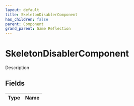 ```yaml
---
layout: default
title: SkeletonDisablerComponent
has_children: false
parent: Component
grand_parent: Game Reflection
---
```

# SkeletonDisablerComponent
Description 

## Fields

| Type | Name |
|:----------|:--------------|

